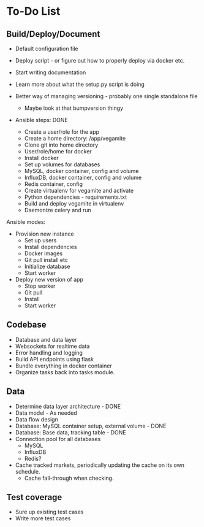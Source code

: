 # To-Do List

## Build/Deploy/Document

* Default configuration file
* Deploy script - or figure out how to properly deploy via docker etc.
* Start writing documentation
* Learn more about what the setup.py script is doing
* Better way of managing versioning - probably one single standalone file
	* Maybe look at that bumpversion thingy

* Ansible steps: DONE
	* Create a user/role for the app
	* Create a home directory: /app/vegamite
	* Clone git into home directory
	* User/role/home for docker
	* Install docker
	* Set up volumes for databases
	* MySQL, docker container, config and volume
	* InfluxDB, docker container, config and volume
	* Redis container, config
	* Create virtualenv for vegamite and activate
	* Python dependencies - requirements.txt
	* Build and deploy vegamite in virtualenv
	* Daemonize celery and run

Ansible modes:
* Provision new instance
	* Set up users
	* Install dependencies
	* Docker images
	* Git pull install etc
	* Initialize database
	* Start worker
* Deploy new version of app
	* Stop worker
	* Git pull
	* Install
	* Start worker


## Codebase

* Database and data layer
* Websockets for realtime data
* Error handling and logging
* Build API endpoints using flask
* Bundle everything in docker container
* Organize tasks back into tasks module.


## Data

* Determine data layer architecture - DONE
* Data model - As needed
* Data flow design
* Database: MySQL container setup, external volume - DONE
* Database: Base data, tracking table - DONE
* Connection pool for all databases
	* MySQL
	* InfluxDB
	* Redis?
* Cache tracked markets, periodically updating the cache on its own schedule.
	* Cache fall-through when checking.


## Test coverage

* Sure up existing test cases
* Write more test cases